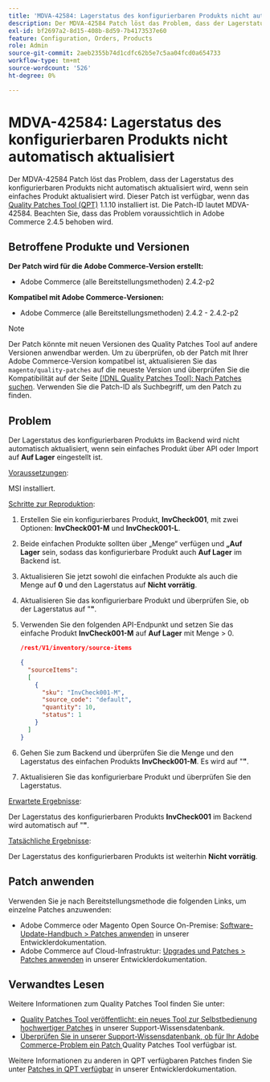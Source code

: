 ```yaml
---
title: 'MDVA-42584: Lagerstatus des konfigurierbaren Produkts nicht automatisch aktualisiert'
description: Der MDVA-42584 Patch löst das Problem, dass der Lagerstatus des konfigurierbaren Produkts nicht automatisch aktualisiert wird, wenn sein einfaches Produkt aktualisiert wird. Dieser Patch ist verfügbar, wenn das [Quality Patches Tool (QPT)](/help/announcements/adobe-commerce-announcements/magento-quality-patches-released-new-tool-to-self-serve-quality-patches.md) 1.1.10 installiert ist. Die Patch-ID lautet MDVA-42584. Beachten Sie, dass das Problem voraussichtlich in Adobe Commerce 2.4.5 behoben wird.
exl-id: bf2697a2-8d15-408b-8d59-7b4173537e60
feature: Configuration, Orders, Products
role: Admin
source-git-commit: 2aeb2355b74d1cdfc62b5e7c5aa04fcd0a654733
workflow-type: tm+mt
source-wordcount: '526'
ht-degree: 0%

---
```


# MDVA-42584: Lagerstatus des konfigurierbaren Produkts nicht automatisch aktualisiert

Der MDVA-42584 Patch löst das Problem, dass der Lagerstatus des konfigurierbaren Produkts nicht automatisch aktualisiert wird, wenn sein einfaches Produkt aktualisiert wird. Dieser Patch ist verfügbar, wenn das [Quality Patches Tool (QPT)](/help/announcements/adobe-commerce-announcements/magento-quality-patches-released-new-tool-to-self-serve-quality-patches.md) 1.1.10 installiert ist. Die Patch-ID lautet MDVA-42584. Beachten Sie, dass das Problem voraussichtlich in Adobe Commerce 2.4.5 behoben wird.

## Betroffene Produkte und Versionen

**Der Patch wird für die Adobe Commerce-Version erstellt:**

* Adobe Commerce (alle Bereitstellungsmethoden) 2.4.2-p2

**Kompatibel mit Adobe Commerce-Versionen:**

* Adobe Commerce (alle Bereitstellungsmethoden) 2.4.2 - 2.4.2-p2

>[!NOTE]
>
>Der Patch könnte mit neuen Versionen des Quality Patches Tool auf andere Versionen anwendbar werden. Um zu überprüfen, ob der Patch mit Ihrer Adobe Commerce-Version kompatibel ist, aktualisieren Sie das `magento/quality-patches` auf die neueste Version und überprüfen Sie die Kompatibilität auf der Seite [[!DNL Quality Patches Tool]: Nach Patches suchen](https://experienceleague.adobe.com/tools/commerce-quality-patches/index.html?lang=de). Verwenden Sie die Patch-ID als Suchbegriff, um den Patch zu finden.

## Problem

Der Lagerstatus des konfigurierbaren Produkts im Backend wird nicht automatisch aktualisiert, wenn sein einfaches Produkt über API oder Import auf **Auf Lager** eingestellt ist.

<u>Voraussetzungen</u>:

MSI installiert.

<u>Schritte zur Reproduktion</u>:

1. Erstellen Sie ein konfigurierbares Produkt, **InvCheck001**, mit zwei Optionen: **InvCheck001-M** und **InvCheck001-L**.
1. Beide einfachen Produkte sollten über „Menge“ verfügen und **„Auf Lager** sein, sodass das konfigurierbare Produkt auch **Auf Lager** im Backend ist.
1. Aktualisieren Sie jetzt sowohl die einfachen Produkte als auch die Menge auf **0** und den Lagerstatus auf **Nicht vorrätig**.
1. Aktualisieren Sie das konfigurierbare Produkt und überprüfen Sie, ob der Lagerstatus auf &quot;**&quot;**.
1. Verwenden Sie den folgenden API-Endpunkt und setzen Sie das einfache Produkt **InvCheck001-M** auf **Auf Lager** mit Menge > 0.

   ```JSON
   /rest/V1/inventory/source-items
   
   {
     "sourceItems":
     [
       {
         "sku": "InvCheck001-M",
         "source_code": "default",
         "quantity": 10,
         "status": 1
       }
     ]
   }
   ```

1. Gehen Sie zum Backend und überprüfen Sie die Menge und den Lagerstatus des einfachen Produkts **InvCheck001-M**. Es wird auf &quot;**&quot;**.
1. Aktualisieren Sie das konfigurierbare Produkt und überprüfen Sie den Lagerstatus.

<u>Erwartete Ergebnisse</u>:

Der Lagerstatus des konfigurierbaren Produkts **InvCheck001** im Backend wird automatisch auf &quot;**&quot;**.

<u>Tatsächliche Ergebnisse</u>:

Der Lagerstatus des konfigurierbaren Produkts ist weiterhin **Nicht vorrätig**.

## Patch anwenden

Verwenden Sie je nach Bereitstellungsmethode die folgenden Links, um einzelne Patches anzuwenden:

* Adobe Commerce oder Magento Open Source On-Premise: [Software-Update-Handbuch > Patches anwenden](https://experienceleague.adobe.com/de/docs/commerce-operations/tools/quality-patches-tool/usage) in unserer Entwicklerdokumentation.
* Adobe Commerce auf Cloud-Infrastruktur: [Upgrades und Patches > Patches anwenden](https://experienceleague.adobe.com/de/docs/commerce-cloud-service/user-guide/develop/upgrade/apply-patches) in unserer Entwicklerdokumentation.

## Verwandtes Lesen

Weitere Informationen zum Quality Patches Tool finden Sie unter:

* [Quality Patches Tool veröffentlicht: ein neues Tool zur Selbstbedienung hochwertiger Patches](/help/announcements/adobe-commerce-announcements/magento-quality-patches-released-new-tool-to-self-serve-quality-patches.md) in unserer Support-Wissensdatenbank.
* [Überprüfen Sie in unserer Support-Wissensdatenbank, ob für Ihr Adobe Commerce-Problem ein Patch ](/help/support-tools/patches-available-in-qpt-tool/check-patch-for-magento-issue-with-magento-quality-patches.md) Quality Patches Tool verfügbar ist.

Weitere Informationen zu anderen in QPT verfügbaren Patches finden Sie unter [Patches in QPT verfügbar](https://experienceleague.adobe.com/tools/commerce-quality-patches/index.html?lang=de) in unserer Entwicklerdokumentation.
